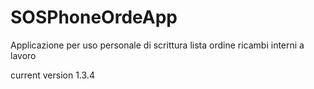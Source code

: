 # SOSPhoneOrdeApp
Applicazione per uso personale di scrittura lista ordine ricambi interni a lavoro

current version 1.3.4
